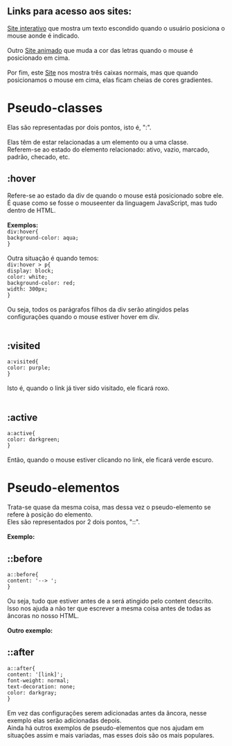 ## Links para acesso aos sites:
[Site interativo](https://andersonr-o.github.io/Html-Css/pseudo-class-pseudo-elementos/hover.html) que mostra um texto escondido quando o usuário posiciona o mouse aonde é indicado.<br><br>
Outro [Site animado](https://andersonr-o.github.io/Html-Css/pseudo-class-pseudo-elementos/pseudo-elem.html) que muda a cor das letras quando o mouse é posicionado em cima.<br><br>
Por fim, este [Site](https://andersonr-o.github.io/Html-Css/pseudo-class-pseudo-elementos/pseudo_classe.html) nos mostra três caixas normais, mas que quando posicionamos o mouse em cima, elas ficam cheias de cores gradientes.


# Pseudo-classes
 Elas são representadas por dois pontos, isto é, ":".<br><br>
 Elas têm de estar relacionadas a um elemento ou a uma classe.<br>
 Referem-se ao estado do elemento relacionado: ativo, vazio, marcado, padrão, checado, etc.
 ## :hover
 Refere-se ao estado da div de quando o mouse está posicionado sobre ele.<br>
 É quase como se fosse o mouseenter da linguagem JavaScript, mas tudo dentro de HTML.<br><br>
 **Exemplos:**<br>
  ```div:hover{```<br>
            ```background-color: aqua;```<br>
        ```}```<br><br>
        Outra situação é quando temos:<br>
    ```div:hover > p{```<br>
        ```display: block;```<br>
        ```color: white;```<br>
        ```background-color: red;```<br>
        ```width: 300px;```<br>
    ```}```<br><br>
    Ou seja, todos os parágrafos filhos da div serão atingidos pelas configurações quando o mouse estiver hover em div.<br><br>
 ## :visited
  ```a:visited{```<br>
          ```color: purple;```<br>
      ```}```<br><br>
 Isto é, quando o link já tiver sido visitado, ele ficará roxo.<br><br>
 ## :active
   ```a:active{```<br>
        ```color: darkgreen;```<br>
   ```}```<br><br>
 Então, quando o mouse estiver clicando no link, ele ficará verde escuro.
# Pseudo-elementos
 Trata-se quase da mesma coisa, mas dessa vez o pseudo-elemento se refere à posição do elemento.<br>
 Eles são representados por 2 dois pontos, "::".<br><br>
 **Exemplo:**<br>
 ## ::before
 ```a::before{```<br>
            ```content: '--> ';```<br>
        ```}```<br><br>
 Ou seja, tudo que estiver antes de a será atingido pelo content descrito.<br>
 Isso nos ajuda a não ter que escrever a mesma coisa antes de todas as âncoras no nosso HTML.<br><br>
 **Outro exemplo:**<br>
 ## ::after
 ```a::after{```<br>
            ```content: '[link]';```<br>
            ```font-weight: normal;```<br>
            ```text-decoration: none;```<br>
            ```color: darkgray;```<br>
        ```}```<br><br>
 Em vez das configurações serem adicionadas antes da âncora, nesse exemplo elas serão adicionadas depois.<br>
 Ainda há outros exemplos de pseudo-elementos que nos ajudam em situações assim e mais variadas, mas esses dois são os mais populares.
